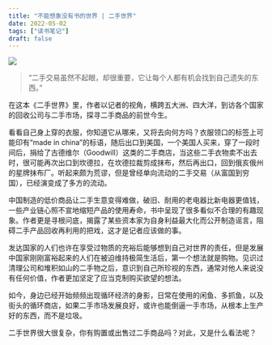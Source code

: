 ```yaml
---
title: "不能想象没有书的世界 | 二手世界"
date: 2022-05-02
tags: ["读书笔记"]
draft: false
---
```


![](https://img.gejiba.com/images/80d4ff8f0d4381a94784656e1bf8868c.jpg)

> “二手交易虽然不起眼，却很重要，它让每个人都有机会找到自己遗失的东西。”

在这本《二手世界》里，作者以记者的视角，横跨五大洲、四大洋，到访各个国家的回收公司与二手市场，探寻二手商品的前世今生。

看看自己身上穿的衣服，你知道它从哪来，又将去向何方吗？衣服领口的标签上可能印有“made in china”的标语，随后出口到美国，一个美国人买来，穿了一段时间后，捐给了古德维尔（Goodwill）这类的二手商店，当这些二手衣物卖不出去时，很可能再次出口到坎德拉，在坎德拉裁剪成抹布，然后再出口，回到俄亥俄州的星牌抹布厂。听起来颇为荒谬，但是曾经单向流动的二手交易（从富国到穷国），已经演变成了多方的流动。

中国制造的低价商品让二手生意变得难做，破旧、耐用的老电器比新电器更值钱，一些产业链心照不宣地缩短产品的使用寿命，书中呈现了很多看似不合理的有趣现象。作者更是寻根问底，揭露了某些资本家为自身利益最大化而公开制造谣言，阻碍二手产品回收再利用的把戏，这才是记者应该做的事。

发达国家的人们也许在享受过物质的充裕后能够想到自己对世界的责任，但是发展中国家刚刚富裕起来的人们在被迫维持极简生活后，第一个想法就是购物。见识过清理公司和堆积如山的二手物之后，意识到自己所珍视的东西，通常对他人来说没有任何价值，作者更加坚定了应当克制购买欲望的想法。

如今，身边已经开始频频出现循环经济的身影，日常在使用的闲鱼、多抓鱼，以及街头的循环商店，如果二手市场发展良好，或许也能倒逼一手市场，从根本上生产好的东西，而不是垃圾。

二手世界很大很复杂，你有购置或出售过二手商品吗？对此，又是什么看法呢？

